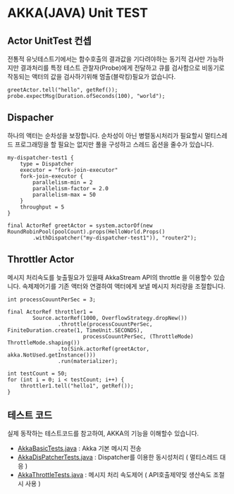 # AKKA(JAVA) Unit TEST

## Actor UnitTest 컨셉

전통적 유닛테스트기에서는 함수호출의 결과값을 기다려야하는 동기적 검사만 가능하지만
결과처리를 특정 테스트 관찰자(Probe)에게 전달하고 큐를 검사함으로
비동기로 작동되는 액터의 값을 검사하기위해 멈출(블락킹)필요가 없습니다.
    
    greetActor.tell("hello", getRef());
    probe.expectMsg(Duration.ofSeconds(100), "world");

## Dispacher

하나의 액터는 순차성을 보장합니다. 순차성이 아닌 병렬동시처리가 필요할시 
멀티스레드 프로그래밍을 할 필요는 없지만
풀을 구성하고 스레드 옵션을 줄수가 있습니다.

    my-dispatcher-test1 { 
        type = Dispatcher 
        executor = "fork-join-executor" 
        fork-join-executor { 
            parallelism-min = 2 
            parallelism-factor = 2.0 
            parallelism-max = 50
        }
        throughput = 5
    }

    final ActorRef greetActor = system.actorOf(new RoundRobinPool(poolCount).props(HelloWorld.Props()
            .withDispatcher("my-dispatcher-test1")), "router2");

## Throttler Actor

메시지 처리속도를 늦출필요가 있을때 AkkaStream API의 throttle 을 이용할수 있습니다.
속제제어기를 기존 액터와 연결하여 액터에게 보낼 메시지 처리량을 조절합니다.

    int processCouuntPerSec = 3; 

    final ActorRef throttler1 =
            Source.actorRef(1000, OverflowStrategy.dropNew())
                    .throttle(processCouuntPerSec, FiniteDuration.create(1, TimeUnit.SECONDS),
                            processCouuntPerSec, (ThrottleMode) ThrottleMode.shaping())
                    .to(Sink.actorRef(greetActor, akka.NotUsed.getInstance()))
                    .run(materializer);

    int testCount = 50;
    for (int i = 0; i < testCount; i++) {
        throttler1.tell("hello1", getRef()); 
    }

## 테스트 코드

실제 동작하는 테스트코드를 참고하여, AKKA의 기능을 이해할수 있습니다.

- [AkkaBasicTests.java](AkkaBasicTests.java) : Akka 기본 메시지 전송
- [AkkaDisPatcherTests.java](AkkaDisPatcherTests.java) : Dispatcher를 이용한 동시성처리 ( 멀티스레드 대응 )
- [AkkaThrottleTests.java](AkkaThrottleTests.java) : 메시지 처리 속도제어 ( API호출제약및 생산속도 조절시 사용 )

